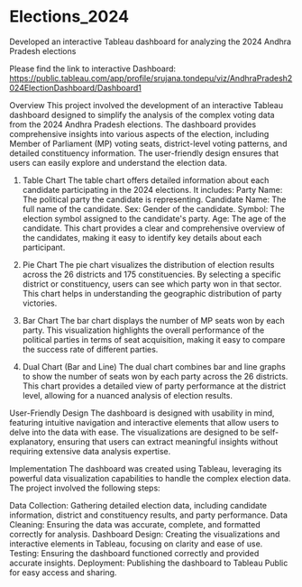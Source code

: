 # Elections_2024
Developed an interactive Tableau dashboard for analyzing the 2024 Andhra Pradesh elections

Please find the link to interactive Dashboard: https://public.tableau.com/app/profile/srujana.tondepu/viz/AndhraPradesh2024ElectionDashboard/Dashboard1

Overview
This project involved the development of an interactive Tableau dashboard designed to simplify the analysis of the complex voting data from the 2024 Andhra Pradesh elections. The dashboard provides comprehensive insights into various aspects of the election, including Member of Parliament (MP) voting seats, district-level voting patterns, and detailed constituency information. The user-friendly design ensures that users can easily explore and understand the election data.

1. Table Chart
The table chart offers detailed information about each candidate participating in the 2024 elections. It includes:
Party Name: The political party the candidate is representing.
Candidate Name: The full name of the candidate.
Sex: Gender of the candidate.
Symbol: The election symbol assigned to the candidate's party.
Age: The age of the candidate.
This chart provides a clear and comprehensive overview of the candidates, making it easy to identify key details about each participant.

2. Pie Chart
The pie chart visualizes the distribution of election results across the 26 districts and 175 constituencies. By selecting a specific district or constituency, users can see which party won in that sector. This chart helps in understanding the geographic distribution of party victories.

3. Bar Chart
The bar chart displays the number of MP seats won by each party. This visualization highlights the overall performance of the political parties in terms of seat acquisition, making it easy to compare the success rate of different parties.

4. Dual Chart (Bar and Line)
The dual chart combines bar and line graphs to show the number of seats won by each party across the 26 districts. This chart provides a detailed view of party performance at the district level, allowing for a nuanced analysis of election results.

User-Friendly Design
The dashboard is designed with usability in mind, featuring intuitive navigation and interactive elements that allow users to delve into the data with ease. The visualizations are designed to be self-explanatory, ensuring that users can extract meaningful insights without requiring extensive data analysis expertise.

Implementation
The dashboard was created using Tableau, leveraging its powerful data visualization capabilities to handle the complex election data. The project involved the following steps:

Data Collection: Gathering detailed election data, including candidate information, district and constituency results, and party performance.
Data Cleaning: Ensuring the data was accurate, complete, and formatted correctly for analysis.
Dashboard Design: Creating the visualizations and interactive elements in Tableau, focusing on clarity and ease of use.
Testing: Ensuring the dashboard functioned correctly and provided accurate insights.
Deployment: Publishing the dashboard to Tableau Public for easy access and sharing.

